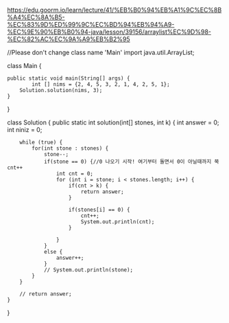 https://edu.goorm.io/learn/lecture/41/%EB%B0%94%EB%A1%9C%EC%8B%A4%EC%8A%B5-%EC%83%9D%ED%99%9C%EC%BD%94%EB%94%A9-%EC%9E%90%EB%B0%94-java/lesson/39156/arraylist%EC%9D%98-%EC%82%AC%EC%9A%A9%EB%B2%95

//Please don't change class name 'Main'
import java.util.ArrayList;

class Main {

    public static void main(String[] args) {
			int [] nims = {2, 4, 5, 3, 2, 1, 4, 2, 5, 1};
        Solution.solution(nims, 3);
    }
}

class Solution {
    public static int solution(int[] stones, int k) {
        int answer = 0;
        int niniz = 0;
        
        while (true) {
            for(int stone : stones) {
                stone--;
                if(stone == 0) {//0 나오기 시작! 여기부터 돌면서 0이 아닐때까지 쭉 cnt++
                    int cnt = 0;
                    for (int i = stone; i < stones.length; i++) {
                        if(cnt > k) {
                            return answer;
                        }
                        
                        if(stones[i] == 0) {
                            cnt++;
                            System.out.println(cnt);
                        }
                        
                    }
                }
                else {
                    answer++;
                }
                // System.out.println(stone);
            }
        }
        
        // return answer;
    }
    
    
}
